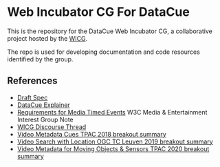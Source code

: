 # Web Incubator CG For DataCue

This is the repository for the DataCue Web Incubator CG, a collaborative project hosted by the <a href="https://github.com/WICG">WICG</a>.

The repo is used for developing documentation and code resources identified by the group.

## References

* [Draft Spec](https://wicg.github.io/datacue/)
* [DataCue Explainer](explainer.md)
* [Requirements for Media Timed Events](https://w3c.github.io/me-media-timed-events/) W3C Media & Entertainment Interest Group Note
* [WICG Discourse Thread](https://discourse.wicg.io/t/media-timed-events-api-for-mpeg-dash-mpd-and-emsg-events/3096)
* [Video Metadata Cues TPAC 2018 breakout summary](https://github.com/w3c/strategy/issues/113#issuecomment-432971265)
* [Video Search with Location OGC TC Leuven 2019 breakout summary](https://github.com/w3c/sdw/issues/1130#issuecomment-508531749)
* [Video Metadata for Moving Objects & Sensors TPAC 2020 breakout summary](https://github.com/w3c/sdw/issues/1194#issuecomment-718702993)

